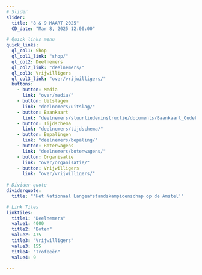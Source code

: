```yaml
---
# Slider
slider:
  title: "8 & 9 MAART 2025"
  CD_date: "Mar 8, 2025 12:00:00"

# Quick links menu
quick_links:
  ql_col1: Shop
  ql_col1_link: "shop/"
  ql_col2: Deelnemers
  ql_col2_link: "deelnemers/"
  ql_col3: Vrijwilligers
  ql_col3_link: "over/vrijwilligers/"
  buttons:
    - button: Media
      link: "over/media/"
    - button: Uitslagen
      link: "deelnemers/uitslag/"
    - button: Baankaart
      link: "deelnemers/stuurliedeninstructie/documents/Baankaart_Oudekerk_Amsterdam.pdf"
    - button: Tijdschema
      link: "deelnemers/tijdschema/"
    - button: Bepalingen
      link: "deelnemers/bepaling/"
    - button: Botenwagens
      link: "deelnemers/botenwagens/"
    - button: Organisatie
      link: "over/organisatie/"
    - button: Vrijwilligers
      link: "over/vrijwilligers/"
  
# Divider-quote
dividerquote:
  title: "'Hét Nationaal Langeafstandskampioenschap op de Amstel'"

# Link Tiles
linktiles:
  title1: "Deelnemers"
  value1: 4000
  title2: "Boten"
  value2: 475
  title3: "Vrijwilligers"
  value3: 155
  title4: "Trofeeën"
  value4: 9

---
```

